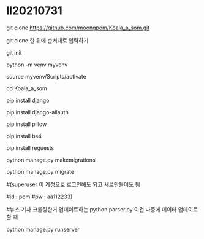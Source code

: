 # ll20210731


git clone https://github.com/moongpom/Koala_a_som.git

git clone 한 뒤에 순서대로 입력하기

git init

python -m venv myvenv

source myvenv/Scripts/activate

cd Koala_a_som 

pip install django

pip install django-allauth

pip install pillow

pip install bs4

pip install requests

python manage.py makemigrations

python manage.py migrate

#(superuser 이 계정으로 로그인해도 되고 새로만들어도 됨

#id : pom 
#pw : aa112233)

#뉴스 기사 크롤링한거 업데이트하는 python parser.py 이건 나중에 데이터 업데이트 할 때 

python manage.py runserver

